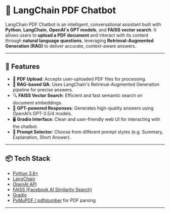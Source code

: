 
# 🤖 LangChain PDF Chatbot

LangChain PDF Chatbot is an intelligent, conversational assistant built with **Python**, **LangChain**, **OpenAI's GPT models**, and **FAISS vector search**. It allows users to **upload a PDF document** and interact with its content through **natural language questions**, leveraging **Retrieval-Augmented Generation (RAG)** to deliver accurate, context-aware answers.


---

## 🚀 Features

- 📄 **PDF Upload**: Accepts user-uploaded PDF files for processing.
- 🧠 **RAG-based QA**: Uses LangChain's Retrieval-Augmented Generation pipeline for precise answers.
- 🔍 **FAISS Vector Search**: Efficient and fast semantic search on document embeddings.
- 🤖 **GPT-powered Responses**: Generates high-quality answers using OpenAI’s GPT-3.5/4 models.
- 🖥️ **Gradio Interface**: Clean and user-friendly web UI for interacting with the chatbot.
- 🧩 **Prompt Selector**: Choose from different prompt styles (e.g. Summary, Explanation, Short Answer).

---

## 📦 Tech Stack

- [Python 3.8+](https://www.python.org/)
- [LangChain](https://github.com/hwchase17/langchain)
- [OpenAI API](https://platform.openai.com/)
- [FAISS (Facebook AI Similarity Search)](https://github.com/facebookresearch/faiss)
- [Gradio](https://gradio.app/)
- [PyMuPDF / pdfplumber](https://pymupdf.readthedocs.io/) for PDF parsing

---